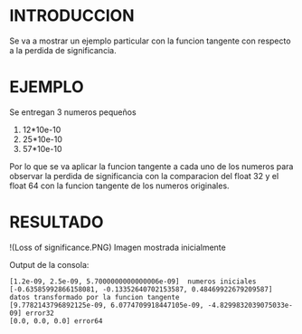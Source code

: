 INTRODUCCION
=====

Se va a mostrar un ejemplo particular con la funcion tangente con respecto a la perdida de significancia.

EJEMPLO
========

Se entregan 3 numeros pequeños 
1) 12*10e-10
2) 25*10e-10
3) 57*10e-10

Por lo que se va aplicar la funcion tangente a cada uno de los numeros para observar la perdida de significancia con la comparacion del float 32 y el float 64 con la funcion tangente de los numeros originales.


RESULTADO
======
!(Loss of significance.PNG)
Imagen mostrada inicialmente

Output de la consola:

```
[1.2e-09, 2.5e-09, 5.7000000000000006e-09]  numeros iniciales 
[-0.63585992866158081, -0.13352640702153587, 0.48469922679209587] datos transformado por la funcion tangente
[9.7782143796892125e-09, 6.0774709918447105e-09, -4.8299832039075033e-09] error32
[0.0, 0.0, 0.0] error64
```



